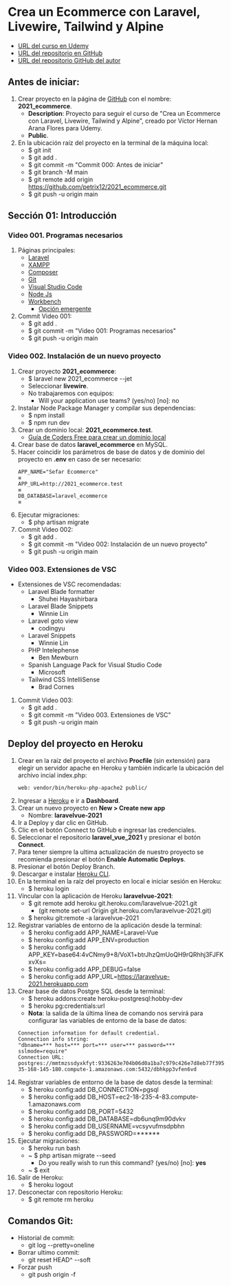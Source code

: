 # Crea un Ecommerce con Laravel, Livewire, Tailwind y Alpine
+ [URL del curso en Udemy](https://www.udemy.com/course/crea-un-ecommerce-con-laravel-livewire-tailwind-y-alpine)
+ [URL del repositorio en GitHub](https://github.com/petrix12/2021_ecommerce.git)
+ [URL del repositorio GitHub del autor]()

## Antes de iniciar:
1. Crear proyecto en la página de [GitHub](https://github.com) con el nombre: **2021_ecommerce**.
    + **Description**: Proyecto para seguir el curso de "Crea un Ecommerce con Laravel, Livewire, Tailwind y Alpine", creado por Víctor Hernan Arana Flores para Udemy.
    + **Public**.
2. En la ubicación raíz del proyecto en la terminal de la máquina local:
    + $ git init
    + $ git add .
    + $ git commit -m "Commit 000: Antes de iniciar"
    + $ git branch -M main
    + $ git remote add origin https://github.com/petrix12/2021_ecommerce.git
    + $ git push -u origin main

## Sección 01: Introducción

### Video 001. Programas necesarios
1. Páginas principales:
	+ [Laravel](https://laravel.com)
	+ [XAMPP](https://www.apachefriends.org/es/index.html)
	+ [Composer](https://getcomposer.org)
	+ [Git](https://git-scm.com)
    + [Visual Studio Code](https://code.visualstudio.com)
    + [Node Js](https://nodejs.org/es)
    + [Workbench](https://dev.mysql.com/downloads/workbench)
        + [Opción emergente](https://www.malavida.com/es/soft/mysql-workbench/#gref)
2. Commit Video 001:
    + $ git add .
    + $ git commit -m "Video 001: Programas necesarios"
    + $ git push -u origin main

### Video 002. Instalación de un nuevo proyecto
1. Crear proyecto **2021_ecommerce**:
    + $ laravel new 2021_ecommerce --jet
    + Seleccionar **livewire**.
    + No trabajaremos con equipos:
        - Will your application use teams? (yes/no) [no]: no
2. Instalar Node Package Manager y compilar sus dependencias:
    + $ npm install
    + $ npm run dev
3. Crear un dominio local: **2021_ecommerce.test**.
    + [Guía de Coders Free para crear un dominio local](https://codersfree.com/blog/como-generar-un-dominio-local-en-windows-xampp)
4. Crear base de datos **laravel_ecommerce** en MySQL.
5. Hacer coincidir los parámetros de base de datos y de dominio del proyecto en **.env** en caso de ser necesario:
    ```env
    APP_NAME="Sefar Ecommerce"
    ≡
    APP_URL=http://2021_ecommerce.test
    ≡
    DB_DATABASE=laravel_ecommerce
    ≡
    ```
6. Ejecutar migraciones:
    + $ php artisan migrate
7. Commit Video 002:
    + $ git add .
    + $ git commit -m "Video 002: Instalación de un nuevo proyecto"
    + $ git push -u origin main

### Video 003. Extensiones de VSC
+ Extensiones de VSC recomendadas:
    + Laravel Blade formatter
        + Shuhei Hayashirbara
    + Laravel Blade Snippets
        + Winnie Lin
    + Laravel goto view
        + codingyu
    + Laravel Snippets
        + Winnie Lin
    + PHP Intelephense
        + Ben Mewburn
    + Spanish Language Pack for Visual Studio Code
        + Microsoft
    + Tailwind CSS IntelliSense
        + Brad Cornes
1. Commit Video 003:
    + $ git add .
    + $ git commit -m "Video 003. Extensiones de VSC"
    + $ git push -u origin main







## Deploy del proyecto en Heroku
1. Crear en la raíz del proyecto el archivo **Procfile** (sin extensión) para elegir un servidor apache en Heroku y también indicarle la ubicación del archivo incial index.php:
    ```
    web: vendor/bin/heroku-php-apache2 public/
    ```
2. Ingresar a [Heroku](https://dashboard.heroku.com/apps) e ir a **Dashboard**.
3. Crear un nuevo proyecto en **New > Create new app**
    + Nombre: **laravelvue-2021**
4. Ir a Deploy y dar clic en GitHub.
5. Clic en el botón Connect to GitHub e ingresar las credenciales.
6. Seleccionar el repositorio **laravel_vue_2021** y presionar el botón **Connect**.
7. Para tener siempre la ultima actualización de nuestro proyecto se recomienda presionar el botón **Enable Automatic Deploys**.
8. Presionar el botón Deploy Branch.
9. Descargar e instalar [Heroku CLI](https://devcenter.heroku.com/articles/heroku-cli).
10. En la terminal en la raíz del proyecto en local e iniciar sesión en Heroku:
    + $ heroku login
11. Víncular con la aplicación de Heroku **laravelvue-2021**:
    + $ git remote add heroku git.heroku.com/laravelvue-2021.git
        + (git remote set-url Origin git.heroku.com/laravelvue-2021.git)
    + $ heroku git:remote -a laravelvue-2021
12. Registrar variables de entorno de la aplicación desde la terminal:
    + $ heroku config:add APP_NAME=Laravel-Vue
    + $ heroku config:add APP_ENV=production
    + $ heroku config:add APP_KEY=base64:4vCNmy9+8/VoX1+btrJhzQmUoQH9rQRhhj3FJFKxvXs=
    + $ heroku config:add APP_DEBUG=false
    + $ heroku config:add APP_URL=https://laravelvue-2021.herokuapp.com
13. Crear base de datos Postgre SQL desde la terminal:
    + $ heroku addons:create heroku-postgresql:hobby-dev
    + $ heroku pg:credentials:url
    + **Nota**: la salida de la última línea de comando nos servirá para configurar las variables de entorno de la base de datos:
    ```
    Connection information for default credential.
    Connection info string:
    "dbname=*** host=*** port=*** user=*** password=*** sslmode=require"
    Connection URL:
    postgres://mmtmzssdyxkfyt:9336263e704b06d0a1ba7c979c426e7d8eb77f3958e4114cea9a21973ba08d84@ec2-35-168-145-180.compute-1.amazonaws.com:5432/dbhkpp3vfen6vd
    ```
14. Registrar variables de entorno de la base de datos desde la terminal:
    + $ heroku config:add DB_CONNECTION=pgsql
    + $ heroku config:add DB_HOST=ec2-18-235-4-83.compute-1.amazonaws.com
    + $ heroku config:add DB_PORT=5432
    + $ heroku config:add DB_DATABASE=db6unq9m90dvkv
    + $ heroku config:add DB_USERNAME=vcsyvufmsdpbhn
    + $ heroku config:add DB_PASSWORD=******
15. Ejecutar migraciones:
    + $ heroku run bash
    + ~ $ php artisan migrate --seed
        + Do you really wish to run this command? (yes/no) [no]: **yes**
    + ~ $ exit
16. Salir de Heroku:
    + $ heroku logout
17. Desconectar con repositorio Heroku:
    + $ git remote rm heroku

## Comandos Git:
+ Historial de commit:
    + git log --pretty=oneline
+ Borrar ultimo commit:
    + git reset HEAD^ --soft
+ Forzar push
    + git push origin -f